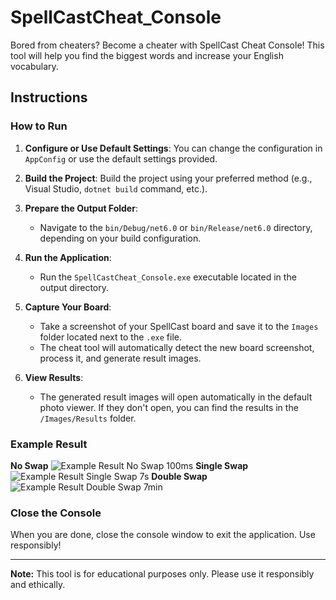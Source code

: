# SpellCastCheat_Console

Bored from cheaters? Become a cheater with SpellCast Cheat Console! This tool will help you find the biggest words and increase your English vocabulary.

## Instructions

### How to Run

1. **Configure or Use Default Settings**: You can change the configuration in `AppConfig` or use the default settings provided.

2. **Build the Project**: Build the project using your preferred method (e.g., Visual Studio, `dotnet build` command, etc.).

3. **Prepare the Output Folder**:
   - Navigate to the `bin/Debug/net6.0` or `bin/Release/net6.0` directory, depending on your build configuration.

4. **Run the Application**:
   - Run the `SpellCastCheat_Console.exe` executable located in the output directory.

5. **Capture Your Board**:
   - Take a screenshot of your SpellCast board and save it to the `Images` folder located next to the `.exe` file.
   - The cheat tool will automatically detect the new board screenshot, process it, and generate result images.

6. **View Results**:
   - The generated result images will open automatically in the default photo viewer. If they don't open, you can find the results in the `/Images/Results` folder.

### Example Result

**No Swap**
![Example Result No Swap 100ms](SpellCastCheat_Console/examples/ex_no_swap.png)
**Single Swap**
![Example Result Single Swap 7s](SpellCastCheat_Console/examples/ex_single_swap.png)
**Double Swap**
![Example Result Double Swap 7min](SpellCastCheat_Console/examples/ex_double_swap.png)

### Close the Console

When you are done, close the console window to exit the application. Use responsibly!

---

**Note:** This tool is for educational purposes only. Please use it responsibly and ethically.
